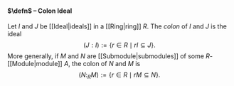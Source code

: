 #### $\defn$ – Colon Ideal
Let $I$ and $J$ be [[Ideal|ideals]] in a [[Ring|ring]] $R$. The *colon* of $I$ and $J$ is the ideal$$(J : I) :=  \lbrace r \in R \mid rI \subseteq J \rbrace.$$More generally, if $M$ and $N$ are [[Submodule|submodules]] of some $R$-[[Module|module]] $A$, the colon of $N$ and $M$ is$$(N :_R M) :=  \lbrace r \in R \mid rM \subseteq N \rbrace.$$